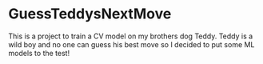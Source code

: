 # GuessTeddysNextMove
This is a project to train a CV model on my brothers dog Teddy. Teddy is a wild boy and no one can guess his best move so I decided to put some ML models to the test!
